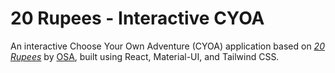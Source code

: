 # 20 Rupees - Interactive CYOA

An interactive Choose Your Own Adventure (CYOA) application based on [_20 Rupees_](https://imgchest.com/p/wl7lmew96yx) by [OSA](https://www.reddit.com/user/ObscureSA/submitted/), built using React, Material-UI, and Tailwind CSS.
